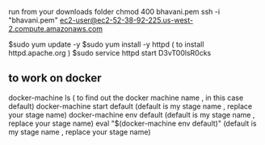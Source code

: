 run from your downloads folder 
chmod 400 bhavani.pem
ssh -i "bhavani.pem" ec2-user@ec2-52-38-92-225.us-west-2.compute.amazonaws.com

$sudo yum update -y
$sudo yum install -y httpd   ( to install httpd.apache.org )
$sudo service httpd start D3vT00lsR0cks


## to work on docker 
docker-machine ls                            ( to find out the docker machine name , in this case default) 
docker-machine start default               (default   is my stage name , replace your stage name)
docker-machine env default                   (default   is my stage name , replace your stage name)
eval "$(docker-machine env default)"         (default   is my stage name , replace your stage name) 
